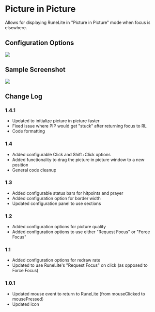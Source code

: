 # Picture in Picture
Allows for displaying RuneLite in "Picture in Picture" mode when focus is elsewhere.

## Configuration Options
![](https://github.com/dekuScrub731/images/blob/master/picture-in-picture-config.png)

## Sample Screenshot
![](https://github.com/dekuScrub731/images/blob/master/picture-in-picture-screenshot.png)

## Change Log

### 1.4.1
- Updated to initialize picture in picture faster
- Fixed issue where PIP would get "stuck" after returning focus to RL
- Code formatting

### 1.4
- Added configurable Click and Shift+Click options
- Added functionality to drag the picture in picture window to a new position
- General code cleanup

### 1.3
- Added configurable status bars for hitpoints and prayer
- Added configuration option for border width
- Updated configuration panel to use sections

### 1.2
- Added configuration options for picture quality
- Added configuration options to use either "Request Focus" or "Force Focus"

### 1.1
- Added configuration options for redraw rate
- Updated to use RuneLite's "Request Focus" on click (as opposed to Force Focus)

### 1.0.1
- Updated mouse event to return to RuneLite (from mouseClicked to mousePressed)
- Updated icon